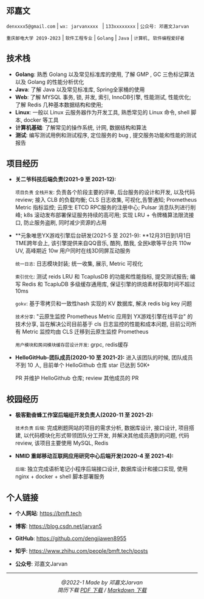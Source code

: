 ## 邓嘉文

`denxxxx5@gmail.com`  |  `wx: jarvanxxxx `  |  `133xxxxxxxx` | `公众号: 邓嘉文Jarvan`

`重庆邮电大学 2019-2023` | `软件工程专业`  | `Golang` | `Java` | `计算机, 软件编程爱好者`

## 技术栈

* **Golang**: 熟悉 Golang 以及常见标准库的使用, 了解 GMP , GC 三色标记算法以及 Golang 的性能分析优化
* **Java**: 了解 Java 以及常见标准库, Spring全家桶的使用
* **Web**: 了解 MYSQL 事务, 锁, 并发, 索引, InnoDB引擎, 性能测试, 性能优化; 了解 Redis 几种基本数据结构和使用;
* **Linux**:  一般以 Linux 云服务器作为开发工具, 熟悉常见的 Linux 命令, shell 脚本, docker 等工具 
* **计算机基础**: 了解常见的操作系统, 计网, 数据结构和算法
* **测试**: 编写测试用例和测试程序, 定位服务的 bug , 提交服务功能和性能的测试报告

## 项目经历

* **关二爷科技后端负责(2021-9 至 2021-12):** 

  `项目负责` `全栈开发`: 负责各个阶段主要的评审, 后台服务的设计和开发, 以及代码 review; 接入 CLB 的负载均衡;  CLS 日志收集, 可视化,告警通知; Prometheus Metric 指标监控; 云原生 ETCD RPC服务的注册中心; Pulsar 消息队列进行削峰; k8s 滚动发布部署保证服务持续的高可用; 实现 LRU + 令牌桶算法限流接口, 防止服务盗刷, 同时减少资源的占用

* **元象唯思YX游戏引擎后台研发(2021-5 至 2021-9): **12月31日到1月1日 TME跨年会上, 该引擎提供来自QQ音乐, 酷狗, 酷我, 全民k歌等平台共 110w UV, 高峰期近 10w 用户同时在线3D同屏互动服务

  `统一日志`: 日志模块封装; 统一收集, 展示, Metric 可视化

  `索引优化`: 测试 reids LRU 和 TcaplusDB 的功能和性能指标, 提交测试报告; 编写 Redis 和 TcapluDB 多级缓存通用库, 保证引擎的烘焙素材获取时间不超过 10ms 

  `gokv`: 基于零拷贝和一致性hash 实现的 KV 数据库, 解决 redis big key 问题

  `技术分享`:  "云原生监控 Prometheus Metric 应用到 YX游戏引擎在线平台" 的技术分享, 旨在解决公司目前基于 cls 日志监控的性能和成本问题, 目前公司所有 Metric 监控均由 CLS 迁移到云原生监控 Prometheus

  `用户模块和房间模块缓存层设计开发`:  grpc, redis缓存

* **HelloGitHub-团队成员(2020-10 至 2021-2):** 进入该团队的时候, 团队成员不到 10 人, 目前单个 HelloGithub 仓库 star 已达到 50K+ 

  PR 并维护 HelloGithub 仓库; review 其他成员的 PR

## 校园经历

* **极客勤奋蜂工作室后端组开发负责人(2020-11 至 2021-2):**

  `技术负责` `后端`: 完成刷题网站的项目的需求分析, 数据库设计, 接口设计, 项目搭建, 以代码模块化形式带领团队分工开发, 并解决其他成员遇到的问题, 代码 review, 该项目主要使用 MySQL, Redis

* **NMID 重邮移动互联网应用研究中心后端开发(2020-4 至 2021-4):**

  `后端`: 独立完成语析笔记小程序后端接口设计, 数据库设计和接口实现, 使用 nginx + docker + shell 脚本部署服务


## 个人链接
* **个人网站**: https://bmft.tech

* **博客**: https://blog.csdn.net/jarvan5

* **GitHub**: https://github.com/dengjiawen8955

* **知乎**: https://www.zhihu.com/people/bmft.tech/posts

* **公众号**: 邓嘉文Jarvan

---
*<center>@2022-1 Made by 邓嘉文Jarvan</center>*
*<center>简历下载  [PDF 下载](https://bmft.tech/resume/resume.pdf) / [Markdown 下载](https://bmft.tech/resume/resume.md)</center>*

